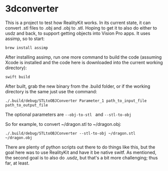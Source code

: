 # 3dconverter

This is a project to test how RealityKit works. In its current state, it can convert .stl files to .obj and .obj to .stl. Hoping to get it to also do either to usdz and back, to support getting objects into Vision Pro apps. It uses assimp, so to start:

`brew install assimp`

After installing assimp, run one more command to build the code (assuming Xcode is installed and the code here is downloaded into the current working directory): 

`swift build`

After built, grab the new binary from the .build folder, or if the working directory is the same just use the command:

`./.build/debug/STLtoOBJConverter Parameter_1 path_to_input_file path_to_output_file`

The optional parameters are `--obj-to-stl ` and `--stl-to-obj`

So for example, to convert ~/dragon.stl to ~/dragon.obj:

`./.build/debug/STLtoOBJConverter --stl-to-obj ~/dragon.stl ~/dragon.obj`

There are plenty of python scripts out there to do things like this, but the goal here was to use RealityKit and have it be native switf. As mentioned, the second goal is to also do .usdz, but that's a bit more challenging; thus far, at least.
